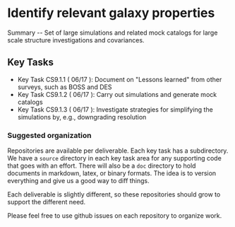 #  Identify relevant galaxy properties

Summary -- Set of large simulations and related mock catalogs for large scale structure investigations and covariances.

## Key Tasks
* Key Task CS9.1.1 ( 06/17 ): Document on "Lessons learned" from other surveys, such as BOSS and DES
* Key Task CS9.1.2 ( 06/17 ): Carry out simulations and generate mock catalogs
* Key Task CS9.1.3 ( 06/17 ): Investigate strategies for simplifying the simulations by, e.g., downgrading
resolution

### Suggested organization
Repositories are available per deliverable.  Each key task has a subdirectory.
We have a `source` directory in each key task area for any supporting
code that goes with an effort.  There will also be a `doc` directory to hold documents in markdown,
latex, or binary formats.  The idea is to version everything and give us a good way to diff things.

Each deliverable is slightly different, so these repositories should grow to support the different need.

Please feel free to use github issues on each repository to organize work.
